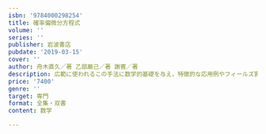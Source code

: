 ```yaml
---
isbn: '9784000298254'
title: 確率偏微分方程式
volume: ''
series: ''
publisher: 岩波書店
pubdate: '2019-03-15'
cover: ''
author: 舟木直久／著 乙部厳己／著 謝賓／著
description: 広範に使われるこの手法に数学的基礎を与え，特徴的な応用例やフィールズ賞に至った近年の発展にふれる．
price: '7400'
genre: ''
target: 専門
format: 全集・双書
content: 数学

---
```

